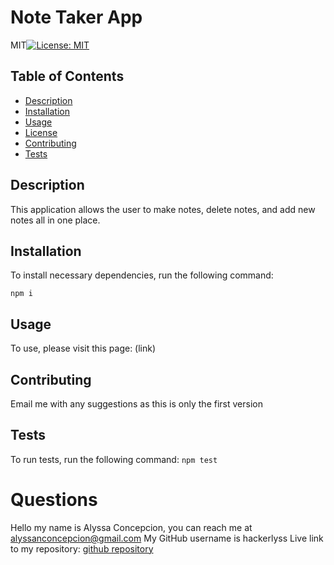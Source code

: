 # Note Taker App
MIT[![License: MIT](https://img.shields.io/badge/License-MIT-yellow.svg)](https://opensource.org/licenses/MIT) 
## Table of Contents 
- [Description](#description)
- [Installation](#installation)
- [Usage](#usage)
- [License](#license)
- [Contributing](#contributing)
- [Tests](#tests)

## Description 
This application allows the user to make notes, delete notes, and add new notes all in one place.

## Installation
To install necessary dependencies, run the following command:

```npm i```

## Usage
To use, please visit this page: (link)
    
## Contributing
Email me with any suggestions as this is only the first version

## Tests
To run tests, run the following command:
```npm test```

# Questions
Hello my name is Alyssa Concepcion, you can reach me at alyssanconcepcion@gmail.com
My GitHub username is hackerlyss
Live link to my repository: [github repository](https://github.com/hackerlyss/NoteTaker)